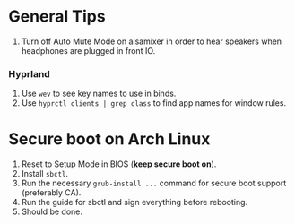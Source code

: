 # General Tips
1. Turn off Auto Mute Mode on alsamixer in order to hear speakers when headphones are plugged in front IO.
### Hyprland
1. Use `wev` to see key names to use in binds.
2. Use `hyprctl clients | grep class` to find app names for window rules.

# Secure boot on Arch Linux
1. Reset to Setup Mode in BIOS (__keep secure boot on__).
2. Install `sbctl`.
3. Run the necessary `grub-install ...` command for secure boot support (preferably CA).
4. Run the guide for sbctl and sign everything before rebooting.
5. Should be done.
